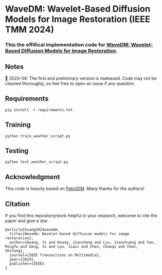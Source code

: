 # WaveDM: Wavelet-Based Diffusion Models for Image Restoration (IEEE TMM 2024)

### This the offifical implementation code for [WaveDM: Wavelet-Based Diffusion Models for Image Restoration](https://arxiv.org/abs/2305.13819).

## Notes

📰 2023-06: The first and preliminary version is realeased. Code may not be cleaned thoroughly, so feel free to open an issue if any question.


## Requirements

```
pip install -r requirements.txt
```

## Training 

```
python train_weather_script.py
```

## Testing 

```
python test_weather_script.py
```

## Acknowledgment
This code is heavily based on [PatchDM](https://github.com/IGITUGraz/WeatherDiffusion). Many thanks for the authors!


## Citation
If you find this repository/work helpful in your research, welcome to cite the paper and give a star.
```
@article{huang2024wavedm,
  title={Wavedm: Wavelet-based diffusion models for image restoration},
  author={Huang, Yi and Huang, Jiancheng and Liu, Jianzhuang and Yan, Mingfu and Dong, Yu and Lyu, Jiaxi and Chen, Chaoqi and Chen, Shifeng},
  journal={IEEE Transactions on Multimedia},
  year={2024},
  publisher={IEEE}
}
```

